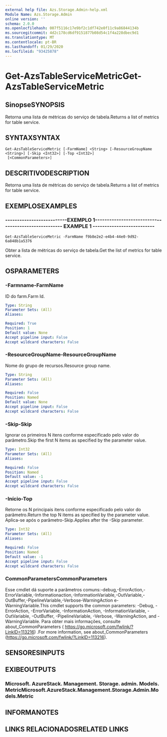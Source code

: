 ```yaml
---
external help file: Azs.Storage.Admin-help.xml
Module Name: Azs.Storage.Admin
online version: ''
schema: 2.0.0
ms.openlocfilehash: 007f5116c17e9bf2c1df742e0f11c9a86844134b
ms.sourcegitcommit: 4d2c178cd6df9151877b08d54c1f4a228dbec9d1
ms.translationtype: MT
ms.contentlocale: pt-BR
ms.lasthandoff: 01/29/2020
ms.locfileid: "93425878"
---
```

# <span data-ttu-id="277c6-101">Get-AzsTableServiceMetric</span><span class="sxs-lookup"><span data-stu-id="277c6-101">Get-AzsTableServiceMetric</span></span>

## <span data-ttu-id="277c6-102">Sinopse</span><span class="sxs-lookup"><span data-stu-id="277c6-102">SYNOPSIS</span></span>
<span data-ttu-id="277c6-103">Retorna uma lista de métricas do serviço de tabela.</span><span class="sxs-lookup"><span data-stu-id="277c6-103">Returns a list of metrics for table service.</span></span>

## <span data-ttu-id="277c6-104">SYNTAX</span><span class="sxs-lookup"><span data-stu-id="277c6-104">SYNTAX</span></span>

```
Get-AzsTableServiceMetric [-FarmName] <String> [-ResourceGroupName <String>] [-Skip <Int32>] [-Top <Int32>]
 [<CommonParameters>]
```

## <span data-ttu-id="277c6-105">DESCRITIVO</span><span class="sxs-lookup"><span data-stu-id="277c6-105">DESCRIPTION</span></span>
<span data-ttu-id="277c6-106">Retorna uma lista de métricas do serviço de tabela.</span><span class="sxs-lookup"><span data-stu-id="277c6-106">Returns a list of metrics for table service.</span></span>

## <span data-ttu-id="277c6-107">EXEMPLOS</span><span class="sxs-lookup"><span data-stu-id="277c6-107">EXAMPLES</span></span>

### <span data-ttu-id="277c6-108">--------------------------EXEMPLO 1--------------------------</span><span class="sxs-lookup"><span data-stu-id="277c6-108">-------------------------- EXAMPLE 1 --------------------------</span></span>
```
Get-AzsTableServiceMetric -FarmName f9b8e2e2-e4b4-44e0-9d92-6a848b1a5376
```

<span data-ttu-id="277c6-109">Obter a lista de métricas do serviço de tabela.</span><span class="sxs-lookup"><span data-stu-id="277c6-109">Get the list of metrics for table service.</span></span>

## <span data-ttu-id="277c6-110">OS</span><span class="sxs-lookup"><span data-stu-id="277c6-110">PARAMETERS</span></span>

### <span data-ttu-id="277c6-111">-Farmname</span><span class="sxs-lookup"><span data-stu-id="277c6-111">-FarmName</span></span>
<span data-ttu-id="277c6-112">ID do farm.</span><span class="sxs-lookup"><span data-stu-id="277c6-112">Farm Id.</span></span>

```yaml
Type: String
Parameter Sets: (All)
Aliases: 

Required: True
Position: 1
Default value: None
Accept pipeline input: False
Accept wildcard characters: False
```

### <span data-ttu-id="277c6-113">-ResourceGroupName</span><span class="sxs-lookup"><span data-stu-id="277c6-113">-ResourceGroupName</span></span>
<span data-ttu-id="277c6-114">Nome do grupo de recursos.</span><span class="sxs-lookup"><span data-stu-id="277c6-114">Resource group name.</span></span>

```yaml
Type: String
Parameter Sets: (All)
Aliases: 

Required: False
Position: Named
Default value: None
Accept pipeline input: False
Accept wildcard characters: False
```

### <span data-ttu-id="277c6-115">-Skip</span><span class="sxs-lookup"><span data-stu-id="277c6-115">-Skip</span></span>
<span data-ttu-id="277c6-116">Ignorar os primeiros N itens conforme especificado pelo valor do parâmetro.</span><span class="sxs-lookup"><span data-stu-id="277c6-116">Skip the first N items as specified by the parameter value.</span></span>

```yaml
Type: Int32
Parameter Sets: (All)
Aliases: 

Required: False
Position: Named
Default value: -1
Accept pipeline input: False
Accept wildcard characters: False
```

### <span data-ttu-id="277c6-117">-Início</span><span class="sxs-lookup"><span data-stu-id="277c6-117">-Top</span></span>
<span data-ttu-id="277c6-118">Retorne os N principais itens conforme especificado pelo valor do parâmetro.</span><span class="sxs-lookup"><span data-stu-id="277c6-118">Return the top N items as specified by the parameter value.</span></span>
<span data-ttu-id="277c6-119">Aplica-se após o parâmetro-Skip.</span><span class="sxs-lookup"><span data-stu-id="277c6-119">Applies after the -Skip parameter.</span></span>

```yaml
Type: Int32
Parameter Sets: (All)
Aliases: 

Required: False
Position: Named
Default value: -1
Accept pipeline input: False
Accept wildcard characters: False
```

### <span data-ttu-id="277c6-120">CommonParameters</span><span class="sxs-lookup"><span data-stu-id="277c6-120">CommonParameters</span></span>
<span data-ttu-id="277c6-121">Esse cmdlet dá suporte a parâmetros comuns:-debug,-ErrorAction,-ErrorVariable,-Informationaction,-InformationVariable,-OutVariable,-OutBuffer,-PipelineVariable,-Verbose-WarningAction e-WarningVariable.</span><span class="sxs-lookup"><span data-stu-id="277c6-121">This cmdlet supports the common parameters: -Debug, -ErrorAction, -ErrorVariable, -InformationAction, -InformationVariable, -OutVariable, -OutBuffer, -PipelineVariable, -Verbose, -WarningAction, and -WarningVariable.</span></span> <span data-ttu-id="277c6-122">Para obter mais informações, consulte about_CommonParameters ( https://go.microsoft.com/fwlink/?LinkID=113216) .</span><span class="sxs-lookup"><span data-stu-id="277c6-122">For more information, see about_CommonParameters (https://go.microsoft.com/fwlink/?LinkID=113216).</span></span>

## <span data-ttu-id="277c6-123">SENSORES</span><span class="sxs-lookup"><span data-stu-id="277c6-123">INPUTS</span></span>

## <span data-ttu-id="277c6-124">EXIBE</span><span class="sxs-lookup"><span data-stu-id="277c6-124">OUTPUTS</span></span>

### <span data-ttu-id="277c6-125">Microsoft. AzureStack. Management. Storage. admin. Models. Metric</span><span class="sxs-lookup"><span data-stu-id="277c6-125">Microsoft.AzureStack.Management.Storage.Admin.Models.Metric</span></span>

## <span data-ttu-id="277c6-126">INFORMA</span><span class="sxs-lookup"><span data-stu-id="277c6-126">NOTES</span></span>

## <span data-ttu-id="277c6-127">LINKS RELACIONADOS</span><span class="sxs-lookup"><span data-stu-id="277c6-127">RELATED LINKS</span></span>

